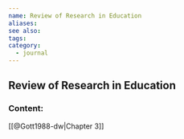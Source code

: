 ```yaml
---
name: Review of Research in Education
aliases:
see also:
tags:
category:
  - journal
---
```


## Review of Research in Education

### Content:
[[@Gott1988-dw|Chapter 3]]